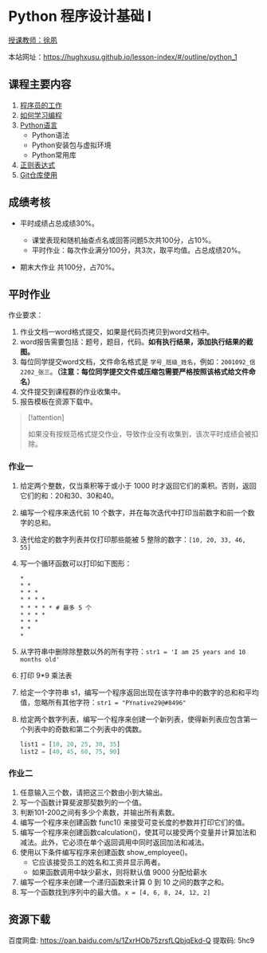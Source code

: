 # Python 程序设计基础 I

[授课教师：徐夙](https://hughxusu.github.io/lesson-index/#/c-teacher)

本站网址：https://hughxusu.github.io/lesson-index/#/outline/python_1

## 课程主要内容

1. [程序员的工作](https://hughxusu.github.io/lesson-index/#/a-coder-work) 
2. [如何学习编程](https://hughxusu.github.io/lesson-index/#/b-how-study)
3. [Python语言](https://hughxusu.github.io/lesson-py/#/)
   * Python语法
   * Python安装包与虚拟环境
   * Python常用库
4. [正则表达式]()
5. [Git仓库使用]()

## 成绩考核

* 平时成绩占总成绩30%。
  * 课堂表现和随机抽查点名或回答问题5次共100分，占10%。
  * 平时作业：每次作业满分100分，共3次，取平均值。占总成绩20%。

* 期末大作业 共100分，占70%。

## 平时作业

作业要求：

1. 作业文档一word格式提交，如果是代码页拷贝到word文档中。
2. word报告需要包括：题号，题目，代码。**如有执行结果，添加执行结果的截图。**
3. 每位同学提交word文档，文件命名格式是 `学号_班级_姓名`，例如：`2001092_信2202_张三`。**（注意：每位同学提交文件或压缩包需要严格按照该格式给文件命名）**
4. 文件提交到课程群的作业收集中。
5. 报告模板在资源下载中。

> [!attention]
>
> 如果没有按规范格式提交作业，导致作业没有收集到，该次平时成绩会被扣除。

### 作业一

1. 给定两个整数，仅当乘积等于或小于 1000 时才返回它们的乘积。否则，返回它们的和：20和30、30和40。

2. 编写一个程序来迭代前 10 个数字，并在每次迭代中打印当前数字和前一个数字的总和。

3. 迭代给定的数字列表并仅打印那些能被 5 整除的数字：`[10, 20, 33, 46, 55]`

4. 写一个循环函数可以打印如下图形：

   ```shell
   * 
   * * 
   * * * 
   * * * * 
   * * * * * # 最多 5 个
   * * * * 
   * * * 
   * * 
   *
   ```

5. 从字符串中删除除整数以外的所有字符：`str1 = 'I am 25 years and 10 months old'`

6. 打印 9*9 乘法表

7. 给定一个字符串 s1，编写一个程序返回出现在该字符串中的数字的总和和平均值，忽略所有其他字符：`str1 = "PYnative29@#8496"`

8. 给定两个数字列表，编写一个程序来创建一个新列表，使得新列表应包含第一个列表中的奇数和第二个列表中的偶数。

   ```python
   list1 = [10, 20, 25, 30, 35]
   list2 = [40, 45, 60, 75, 90]
   ```

### 作业二

1. 任意输入三个数，请把这三个数由小到大输出。
2. 写一个函数计算斐波那契数列的一个值。
3. 判断101-200之间有多少个素数，并输出所有素数。
4. 编写一个程序来创建函数 func1() 来接受可变长度的参数并打印它们的值。
5. 编写一个程序来创建函数calculation()，使其可以接受两个变量并计算加法和减法。此外，它必须在单个返回调用中同时返回加法和减法。
6. 使用以下条件编写程序来创建函数 show_employee()。 
   * 它应该接受员工的姓名和工资并显示两者。 
   * 如果函数调用中缺少薪水，则将默认值 9000 分配给薪水
7. 编写一个程序来创建一个递归函数来计算 0 到 10 之间的数字之和。
8. 写一个函数找到序列中的最大值。`x = [4, 6, 8, 24, 12, 2]`

## 资源下载

百度网盘: https://pan.baidu.com/s/1ZxrHOb75zrsfLQbjqEkd-Q 提取码: 5hc9 
